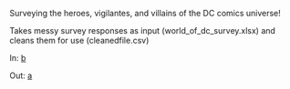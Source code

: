 Surveying the heroes, vigilantes, and villains of the DC comics universe!

Takes messy survey responses as input (world_of_dc_survey.xlsx) and cleans them for use (cleanedfile.csv)

In:
[b]("https://github.com/HSHSHSHSHSHSHSHSHSHS/dcusurvey/blob/main/Images/Before.png")

Out:
[a]("https://github.com/HSHSHSHSHSHSHSHSHSHS/dcusurvey/blob/main/Images/After.png")
